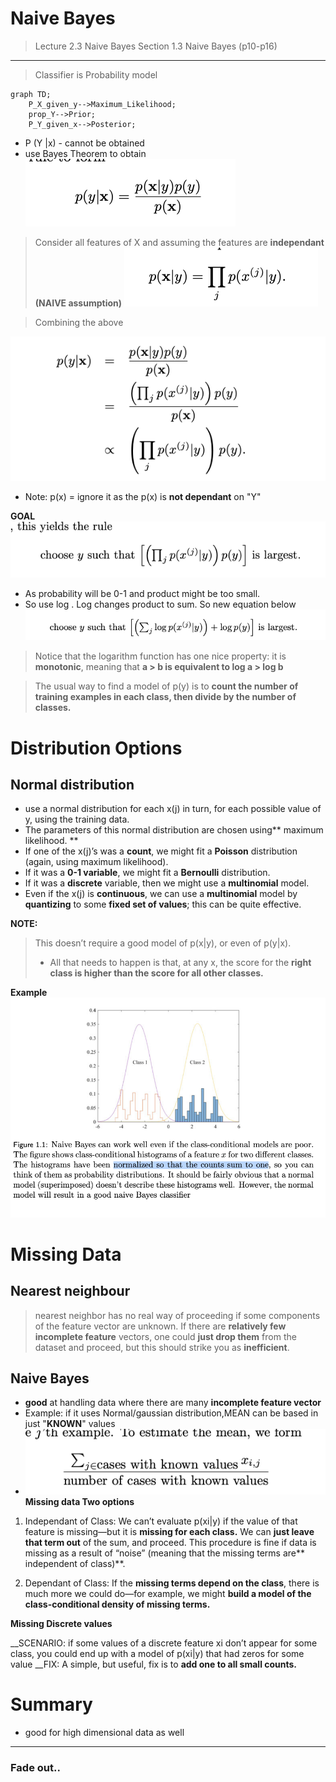 # Naive Bayes
> Lecture 2.3 Naive Bayes 
> Section 1.3 Naive Bayes (p10-p16) 

---
> Classifier is Probability model

```mermaid
graph TD;
    P_X_given_y-->Maximum_Likelihood;
    prop_Y-->Prior;
    P_Y_given_x-->Posterior;
```

- P (Y |x) - cannot be obtained
- use Bayes Theorem to obtain
  ![alt text](image-21.png)

> Consider all features of X and assuming the features are **independant (NAIVE assumption)**
![alt text](image-22.png)

> Combining the above

![alt text](image-23.png)

- Note: p(x) = ignore it as the p(x) is **not dependant** on "Y"

**GOAL**
![alt text](image-24.png)

- As probability will be 0-1 and product might be too small.
- So use log . Log changes product to sum. So new equation below
![alt text](image-25.png)

> Notice that the logarithm function has one nice property: it is **monotonic**, 
> meaning that **a > b is equivalent to log a > log b**

 > The usual way to find a model of p(y) is to **count the number of training examples in each class, then divide by the number of classes.**

 # Distribution Options
 ## Normal distribution
  - use a normal distribution for each x(j) in turn, for each possible value of y, using the training data. 
  - The parameters of this normal distribution are chosen using** maximum likelihood. **
  -  If one of the x(j)’s was a **count**, we might fit a **Poisson** distribution (again, using maximum likelihood). 
  -  If it was a **0-1 variable**, we might fit a **Bernoulli** distribution.
  -   If it was a **discrete** variable, then we might use a **multinomial** model. 
  -   Even if the x(j) is **continuous**, we can use a **multinomial** model by **quantizing** to some **fixed set of values**; this can be quite effective.

**NOTE:**
> This doesn’t require a good model of p(x|y), or even of p(y|x).
> -  All that needs to happen is that, at any x, the score for the **right class is higher than the score for all other classes.**

**Example**
![alt text](image-58.png)

# Missing Data

## Nearest neighbour
> nearest neighbor has no real way of proceeding if some components of the feature vector are unknown. 
> If there are **relatively few incomplete feature** vectors, one could **just drop them** from the dataset and proceed, but this should strike you as **inefficient**.

## Naive Bayes
- **good** at handling data where there are many **incomplete feature vector**
- Example: if it uses Normal/gaussian distribution,MEAN can be based in just "**KNOWN**" values
- ![alt text](image-59.png)
**Missing data Two options**
1. Independant of Class:
We can’t evaluate p(xi|y) if the value of that feature is missing—but it is **missing for each class.** We can **just leave that term out** of the sum, and proceed. This procedure is fine if data is missing as a result of “noise” (meaning that the missing terms are** independent of class)**. 

2. Dependant of Class:
If the **missing terms depend on the class**, there is much more we could do—for example, we might **build a model of the class-conditional density of missing terms.**

**Missing Discrete values**

__SCENARIO:
 if some values of a discrete feature xi don’t appear for some class, you could end up with a model of p(xi|y) that had zeros for some value
 __FIX:
 A simple, but useful, fix is to **add one to all small counts.**

# Summary
- good for high dimensional data as well

---
### Fade out..